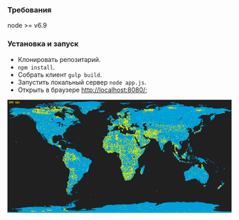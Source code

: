 ### Требования

node >= v6.9

### Установка и запуск

* Клонировать репозитарий.
* ```npm install```.
* Собрать клиент ```gulp build```.
* Запустить локальный сервер ```node app.js```.
* Открыть в браузере [http://localhost:8080/](http://localhost:8080/);

![screenshot](screen.png?raw=true)
